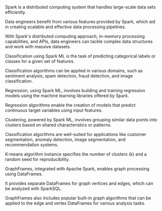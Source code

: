 
Spark is a distributed computing system that handles large-scale data sets efficiently.

Data engineers benefit from various features provided by Spark, which aid in creating scalable and effective data processing pipelines.

With Spark's distributed computing approach, in-memory processing capabilities, and APIs, data engineers can tackle complex data structures and work with massive datasets.

Classification using Spark ML is the task of predicting categorical labels or classes for a given set of features.

Classification algorithms can be applied in various domains, such as sentiment analysis, spam detection, fraud detection, and image classification.

Regression, using Spark ML, involves building and training regression models using the machine learning libraries offered by Spark.

Regression algorithms enable the creation of models that predict continuous target variables using input features.

Clustering, powered by Spark ML, involves grouping similar data points into clusters based on shared characteristics or patterns.

Classification algorithms are well-suited for applications like customer segmentation, anomaly detection, image segmentation, and recommendation systems.

K-means algorithm instance specifies the number of clusters (k) and a random seed for reproducibility.

GraphFrames, integrated with Apache Spark, enables graph processing using DataFrames.

It provides separate DataFrames for graph vertices and edges, which can be analyzed with SparkSQL.

GraphFrames also includes popular built-in graph algorithms that can be applied to the edge and vertex DataFrames for various analysis tasks.
